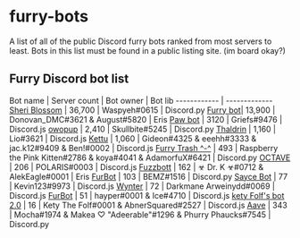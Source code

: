 # furry-bots
A list of all of the public Discord furry bots ranked from most servers to least. Bots in this list must be found in a public listing site. (im board okay?)


## Furry Discord bot list 

Bot name | Server count | Bot owner | Bot lib
------------ | -------------
[Sheri Blossom](https://discord.com/oauth2/authorize?client_id=346702890368368640&scope=bot) | 36,700 | Waspyeh#0615 | Discord.py
[Furry bot](https://discord.com/oauth2/authorize?client_id=398251412246495233&scope=bot)| 13,900 | Donovan_DMC#3621 & August#5820 | Eris
[Paw bot](https://discord.com/oauth2/authorize?client_id=663823539672973353&scope=bot) | 3120 | Griefs#9476 | Discord.js
[owopup](https://discord.com/oauth2/authorize?client_id=365255872181567489&scope=bot) | 2,410 | Skullbite#5245 | Discord.py
[Thaldrin](https://discord.com/oauth2/authorize?client_id=434662676547764244&scope=bot) | 1,160 | Lio#3621 | Discord.js
[Kettu](https://discord.com/oauth2/authorize?client_id=667131062941384757&scope=bot) | 1,060 | Gideon#4325 & eeehh#3333 & jac.k12#9409 & Ben!#0002 | Discord.js
[Furry Trash ^-^](https://discord.com/oauth2/authorize?client_id=417900655601254420&scope=bot) | 493 | Raspberry the Pink Kitten#2786 & koya#4041 & AdamorfuX#6421 | Discord.py
[OCTAVE](https://discord.com/oauth2/authorize?client_id=501871267968712714&scope=bo) | 206 | POLARIS#0003 | Discord.js
[Fuzzbott](https://discord.com/oauth2/authorize?client_id=730633518992064514&scope=bot) | 162 | ☣ Dr. K ☣#0712 & AlekEagle#0001 | Eris
[FurBot](https://discord.com/oauth2/authorize?client_id=716259432878702633&scope=bot) | 103 | BEMZ#1516 | Discord.py
[Sayce Bot](https://discord.com/oauth2/authorize?client_id=730158145489338409&scope=bot) | 77 | Kevin123#9973 | Discord.js
[Wynter](https://discord.com/oauth2/authorize?client_id=548269826020343809&scope=bot) | 72 | Darkmane Arweinydd#0069 | Discord.js
[FurBot](https://discord.com/oauth2/authorize?client_id=732807386414317658&scope=bot) | 51 | hayper#0001 & Ice#4710 | Discord.js
[kety Folf's bot 2.0](https://discord.com/oauth2/authorize?client_id=738164170385653802&scope=bot) | 16 | Kety The Folf#0001 & AbnerSquared#2527 | Discord.js
[Aave](https://discord.com/oauth2/authorize?client_id=486185195989368852&scope=bot) | 343 | Mocha#1974 & Makea ♡ "Adeerable"#1296 & Phurry Phaucks#7545 | Discord.py
